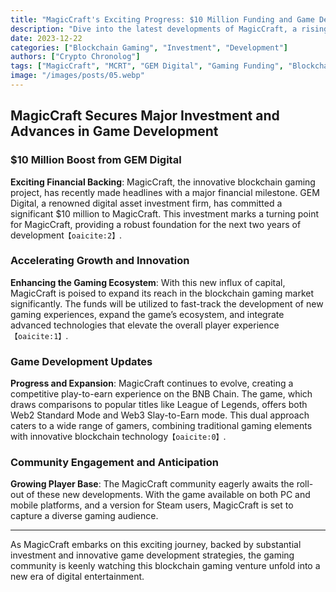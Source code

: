 ```yaml
---
title: "MagicCraft's Exciting Progress: $10 Million Funding and Game Development Milestones"
description: "Dive into the latest developments of MagicCraft, a rising star in blockchain gaming. Learn about the significant $10 million investment from GEM Digital and the promising strides in game development. #MagicCraft #BlockchainGaming #GamingInvestment #GameDevelopment"
date: 2023-12-22
categories: ["Blockchain Gaming", "Investment", "Development"]
authors: ["Crypto Chronolog"]
tags: ["MagicCraft", "MCRT", "GEM Digital", "Gaming Funding", "Blockchain", "Game Development", "Crypto Gaming"]
image: "/images/posts/05.webp"
---
```


## MagicCraft Secures Major Investment and Advances in Game Development

### $10 Million Boost from GEM Digital

**Exciting Financial Backing**: MagicCraft, the innovative blockchain gaming project, has recently made headlines with a major financial milestone. GEM Digital, a renowned digital asset investment firm, has committed a significant $10 million to MagicCraft. This investment marks a turning point for MagicCraft, providing a robust foundation for the next two years of development&#8203;``【oaicite:2】``&#8203;.

### Accelerating Growth and Innovation

**Enhancing the Gaming Ecosystem**: With this new influx of capital, MagicCraft is poised to expand its reach in the blockchain gaming market significantly. The funds will be utilized to fast-track the development of new gaming experiences, expand the game’s ecosystem, and integrate advanced technologies that elevate the overall player experience&#8203;``【oaicite:1】``&#8203;.

### Game Development Updates

**Progress and Expansion**: MagicCraft continues to evolve, creating a competitive play-to-earn experience on the BNB Chain. The game, which draws comparisons to popular titles like League of Legends, offers both Web2 Standard Mode and Web3 Slay-to-Earn mode. This dual approach caters to a wide range of gamers, combining traditional gaming elements with innovative blockchain technology&#8203;``【oaicite:0】``&#8203;.

### Community Engagement and Anticipation

**Growing Player Base**: The MagicCraft community eagerly awaits the roll-out of these new developments. With the game available on both PC and mobile platforms, and a version for Steam users, MagicCraft is set to capture a diverse gaming audience.

---

As MagicCraft embarks on this exciting journey, backed by substantial investment and innovative game development strategies, the gaming community is keenly watching this blockchain gaming venture unfold into a new era of digital entertainment.
